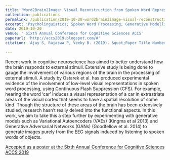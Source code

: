 ```yaml
---
title: "Word2Brain2Image: Visual Reconstruction from Spoken Word Representations"
collection: publications
permalink: /publication/2019-10-20-word2brain2image-visual-reconstruction-from-spoken-word-representations
excerpt: 'Psycholinguistics; Spoken Word Processing; Generative Modelling'
date: 2019-10-20
venue: ' Sixth Annual Conference for Cognitive Sciences ACCS'
paperurl: 'http://accs2019.blogspot.com/#'
citation: 'Ajay S, Rajaswa P, Veeky B. (2019). &quot;Paper Title Number 1.&quot; <i>Word2Brain2Image: Visual Reconstruction from Spoken Word Representations</i>.'

---
```


Recent work in cognitive neuroscience has aimed to better understand how the brain responds to external stimuli. Extensive study is being done to gauge the involvement of various regions of the brain in the processing of external stimuli. A study by Ostarek et al. has produced experimental evidence of the involvement of low-level visual representations in spoken word processing, using Continuous Flash Suppression (CFS). For example, hearing the word ‘car’ induces a visual representation of a car in extrastriate areas of the visual cortex that seems to have a spatial resolution of some kind. Though the structure of these areas of the brain has been extensively studied, research hasn’t really delved into the functional aspects.
In this work, we aim to take this a step further by experimenting with generative models such as Variational Autoencoders (VAEs) (Kingma et al 2013) and Generative Adversarial Networks (GANs) (Goodfellow et al. 2014) to generate images purely from the EEG signals induced by listening to spoken words of objects.

[Accepted as a poster at the Sixth Annual Conference for Cognitive Sciences ACCS 2019](http://accs2019.blogspot.com/#)

